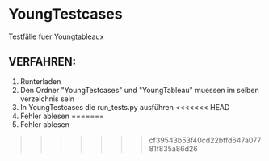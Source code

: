 # YoungTestcases
Testfälle fuer Youngtableaux

## VERFAHREN:
1. Runterladen
2. Den Ordner "YoungTestcases" und "YoungTableau" muessen im selben verzeichnis sein
3. In YoungTestcases die run_tests.py ausführen
<<<<<<< HEAD
4. Fehler ablesen
=======
4. Fehler ablesen
>>>>>>> cf39543b53f40cd22bffd647a07781f835a86d26
